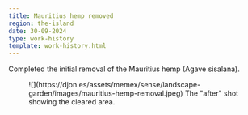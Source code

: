 ```yaml
---
title: Mauritius hemp removed
region: the-island
date: 30-09-2024
type: work-history
template: work-history.html
---
```


Completed the initial removal of the Mauritius hemp (Agave sisalana).

<figure markdown>
![](https://djon.es/assets/memex/sense/landscape-garden/images/mauritius-hemp-removal.jpeg)
<caption>The "after" shot showing the cleared area.</caption>
</figure>
